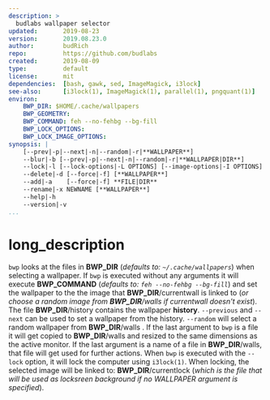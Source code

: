 ```yaml
---
description: >
  budlabs wallpaper selector
updated:       2019-08-23
version:       2019.08.23.0
author:        budRich
repo:          https://github.com/budlabs
created:       2019-08-09
type:          default
license:       mit
dependencies:  [bash, gawk, sed, ImageMagick, i3lock]
see-also:      [i3lock(1), ImageMagick(1), parallel(1), pngquant(1)]
environ:
    BWP_DIR: $HOME/.cache/wallpapers
    BWP_GEOMETRY: 
    BWP_COMMAND: feh --no-fehbg --bg-fill
    BWP_LOCK_OPTIONS:
    BWP_LOCK_IMAGE_OPTIONS:
synopsis: |
    [--prev|-p|--next|-n|--random|-r|**WALLPAPER**]
    --blur|-b [--prev|-p|--next|-n|--random|-r|**WALLPAPER|DIR**]     
    --lock|-l [--lock-options|-L OPTIONS] [--image-options|-I OPTIONS] [--wallpaper|-w|--random|-r|**WALLPAPER**]     
    --delete|-d [--force|-f] [**WALLPAPER**]                      
    --add|-a    [--force|-f] **FILE|DIR**                           
    --rename|-x NEWNAME [**WALLPAPER**]                           
    --help|-h                                                 
    --version|-v                                              
...
```


# long_description

`bwp` looks at the files in
**BWP_DIR** (*defaults to: `~/.cache/wallpapers`*)
when selecting a wallpaper.
If `bwp` is executed without any arguments it will execute
**BWP_COMMAND** (*defaults to: `feh --no-fehbg --bg-fill`*)
and set the wallpaper to the the image that **BWP_DIR**/currentwall is linked to
(*or choose a random image from **BWP_DIR**/walls if currentwall doesn't exist*).
The file **BWP_DIR**/history contains the wallpaper **history**.
`--previous` and `--next` can be used to set a wallpaper from the history.
`--random` will select a random wallpaper from **BWP_DIR**/walls .
If the last argument to `bwp` is a file it will get copied to **BWP_DIR**/walls and resized to the same dimensions as the active monitor.
If the last argument is a name of a file in **BWP_DIR**/walls, that file will get used for further actions.
When `bwp` is executed with the `--lock` option,
it will lock the computer using `i3lock(1)`.
When locking, the selected image will be linked to: **BWP_DIR**/currentlock (*which is the file that will be used as locksreen background if no WALLPAPER argument is specified*).
